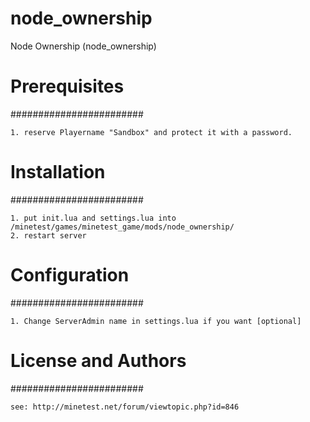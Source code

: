 node_ownership
==============

Node Ownership (node_ownership)




# Prerequisites
########################

	1. reserve Playername "Sandbox" and protect it with a password.



# Installation
########################

	1. put init.lua and settings.lua into /minetest/games/minetest_game/mods/node_ownership/
	2. restart server



# Configuration
########################

	1. Change ServerAdmin name in settings.lua if you want [optional]



# License and Authors
########################

	see: http://minetest.net/forum/viewtopic.php?id=846



